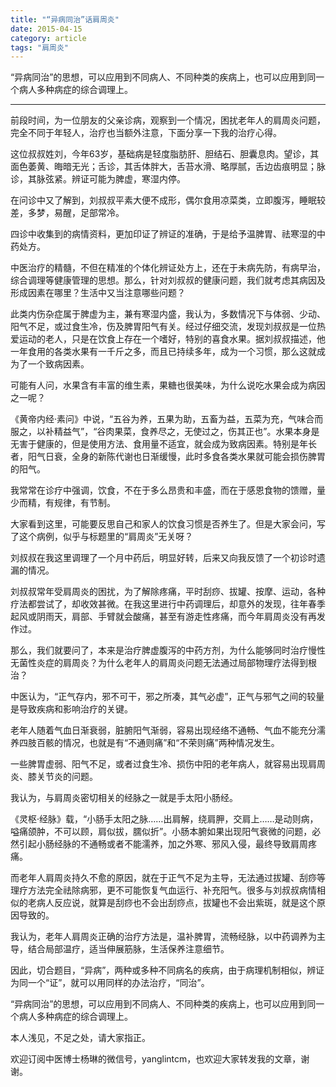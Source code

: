 ```yaml
---
title: "“异病同治”话肩周炎"
date: 2015-04-15
category: article
tags: "肩周炎"
---
```


“异病同治”的思想，可以应用到不同病人、不同种类的疾病上，也可以应用到同一个病人多种病症的综合调理上。

***

前段时间，为一位朋友的父亲诊病，观察到一个情况，困扰老年人的肩周炎问题，完全不同于年轻人，治疗也当额外注意，下面分享一下我的治疗心得。

这位叔叔姓刘，今年63岁，基础病是轻度脂肪肝、胆结石、胆囊息肉。望诊，其面色萎黄、晦暗无光；舌诊，其舌体胖大，舌苔水滑、略厚腻，舌边齿痕明显；脉诊，其脉弦紧。辨证可能为脾虚，寒湿内停。

在问诊中又了解到，刘叔叔平素大便不成形，偶尔食用凉菜类，立即腹泻，睡眠较差，多梦，易醒，足部常冷。

四诊中收集到的病情资料，更加印证了辨证的准确，于是给予温脾胃、祛寒湿的中药处方。

中医治疗的精髓，不但在精准的个体化辨证处方上，还在于未病先防，有病早治，综合调理等健康管理的思想。那么，针对刘叔叔的健康问题，我们就考虑其病因及形成因素在哪里？生活中又当注意哪些问题？

此类内伤杂症属于脾虚为主，兼有寒湿内盛，我认为，多数情况下与体弱、少动、阳气不足，或过食生冷，伤及脾胃阳气有关。经过仔细交流，发现刘叔叔是一位热爱运动的老人，只是在饮食上存在一个嗜好，特别的喜食水果。据刘叔叔描述，他一年食用的各类水果有一千斤之多，而且已持续多年，成为一个习惯，那么这就成为了一个致病因素。

可能有人问，水果含有丰富的维生素，果糖也很美味，为什么说吃水果会成为病因之一呢？

《黄帝内经·素问》中说，“五谷为养，五果为助，五畜为益，五菜为充，气味合而服之，以补精益气”，“谷肉果菜，食养尽之，无使过之，伤其正也”。水果本身是无害于健康的，但是使用方法、食用量不适宜，就会成为致病因素。特别是年长者，阳气日衰，全身的新陈代谢也日渐缓慢，此时多食各类水果就可能会损伤脾胃的阳气。

我常常在诊疗中强调，饮食，不在于多么昂贵和丰盛，而在于感恩食物的馈赠，量少而精，有规律，有节制。

大家看到这里，可能要反思自己和家人的饮食习惯是否养生了。但是大家会问，写了这个病例，似乎与标题里的“肩周炎”无关呀？

刘叔叔在我这里调理了一个月中药后，明显好转，后来又向我反馈了一个初诊时遗漏的情况。

刘叔叔常年受肩周炎的困扰，为了解除疼痛，平时刮痧、拔罐、按摩、运动，各种疗法都尝试了，却收效甚微。在我这里进行中药调理后，却意外的发现，往年春季起风或阴雨天，肩部、手臂就会酸痛，甚至有游走性疼痛，而今年肩周炎没有再发作过。

那么，我们就要问了，本来是治疗脾虚腹泻的中药方剂，为什么能够同时治疗慢性无菌性炎症的肩周炎？为什么老年人的肩周炎问题无法通过局部物理疗法得到根治？

中医认为，“正气存内，邪不可干，邪之所凑，其气必虚”，正气与邪气之间的较量是导致疾病和影响治疗的关键。

老年人随着气血日渐衰弱，脏腑阳气渐弱，容易出现经络不通畅、气血不能充分濡养四肢百骸的情况，也就是有“不通则痛”和“不荣则痛”两种情况发生。

一些脾胃虚弱、阳气不足，或者过食生冷、损伤中阳的老年病人，就容易出现肩周炎、膝关节炎的问题。

我认为，与肩周炎密切相关的经脉之一就是手太阳小肠经。

《灵枢·经脉》载，“小肠手太阳之脉……出肩解，绕肩胛，交肩上……是动则病，嗌痛颌肿，不可以顾，肩似拔，臑似折”。小肠本腑如果出现阳气衰微的问题，必然引起小肠经脉的不通畅或者不能濡养，加之外寒、邪风入侵，最终导致肩周疼痛。

而老年人肩周炎持久不愈的原因，就在于正气不足为主导，无法通过拔罐、刮痧等理疗方法完全祛除病邪，更不可能恢复气血运行、补充阳气。很多与刘叔叔病情相似的老病人反应说，就算是刮痧也不会出刮痧点，拔罐也不会出紫斑，就是这个原因导致的。

我认为，老年人肩周炎正确的治疗方法是，温补脾胃，流畅经脉，以中药调养为主导，结合局部温疗，适当伸展筋脉，生活保养注意细节。

因此，切合题目，“异病”，两种或多种不同病名的疾病，由于病理机制相似，辨证为同一个“证”，就可以用同样的办法治疗，“同治”。

“异病同治”的思想，可以应用到不同病人、不同种类的疾病上，也可以应用到同一个病人多种病症的综合调理上。

本人浅见，不足之处，请大家指正。

欢迎订阅中医博士杨琳的微信号，yanglintcm，也欢迎大家转发我的文章，谢谢。




